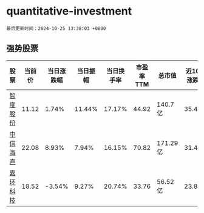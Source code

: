 # quantitative-investment

`最后更新时间：2024-10-25 13:38:03 +0800`

## 强势股票

|股票|当前价|当日涨跌幅|当日振幅|当日换手率|市盈率TTM|总市值|近10日涨跌幅|
|----|----|----|----|----|----|----|----|
|[智度股份](https://xueqiu.com/S/SZ000676)|11.12|1.74%|11.44%|17.17%|44.92|140.7亿|35.44%|
|[中信海直](https://xueqiu.com/S/SZ000099)|22.08|8.93%|7.94%|16.15%|70.82|171.29亿|31.43%|
|[嘉环科技](https://xueqiu.com/S/SH603206)|18.52|-3.54%|9.27%|20.74%|33.76|56.52亿|23.8%|
